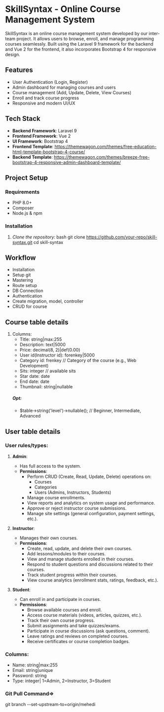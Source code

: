 # SkillSyntax - Online Course Management System

SkillSyntax is an online course management system developed by our inter-team project. It allows users to browse, enroll, and manage programming courses seamlessly. Built using the Laravel 9 framework for the backend and Vue 2 for the frontend, it also incorporates Bootstrap 4 for responsive design.

## Features

- User Authentication (Login, Register)
- Admin dashboard for managing courses and users
- Course management (Add, Update, Delete, View Courses)
- Enroll and track course progress
- Responsive and modern UI/UX

## Tech Stack

- **Backend Framework**: Laravel 9
- **Frontend Framework**: Vue 2
- **UI Framework**: Bootstrap 4
- **Frontend Template**: https://themewagon.com/themes/free-education-html-template-bootstrap-4-course/
- **Backend Template**: https://themewagon.com/themes/breeze-free-bootstrap-4-responsive-admin-dashboard-template/

## Project Setup

### Requirements

- PHP 8.0+
- Composer
- Node.js & npm

### Installation

1. *Clone the repository:*
   bash
   git clone https://github.com/your-repo/skill-syntax.git
   cd skill-syntax


## Workflow
- Installation
- Setup git
- Mastering
- Route setup
- DB Connection
- Authentication
- Create migration, model, controller
- CRUD for course



## Course table details
1. Columns:
    - Title: string|max:255
    - Description: text|5000
    - Price: decimal(8, 2)|def(0.00)
    - User id(Instructor id): forenkey|5000
    - Category id: frenkey // Category of the course (e.g., Web Development)
    - Sits: integer // available sits
    - Star date: date
    - End date: date
    - Thumbnail: string|nullable
    ##### Opt:
    - $table->string('level')->nullable(); // Beginner, Intermediate, Advanced


## User table details

### User rules/types:
1. **Admin**: 
    - Has full access to the system.
    - **Permissions**:
        - Perform CRUD (Create, Read, Update, Delete) operations on:
            - Courses
            - Categories
            - Users (Admins, Instructors, Students)
        - Manage course enrollments.
        - View reports and analytics on system usage and performance.
        - Approve or reject instructor course submissions.
        - Manage site settings (general configuration, payment settings, etc.).

2. **Instructor**:
    - Manages their own courses.
    - **Permissions**:
        - Create, read, update, and delete their own courses.
        - Add lessons/modules to their courses.
        - View and manage students enrolled in their courses.
        - Respond to student questions and discussions related to their courses.
        - Track student progress within their courses.
        - View course analytics (enrollment stats, ratings, feedback, etc.).

3. **Student**:
    - Can enroll in and participate in courses.
    - **Permissions**:
        - Browse available courses and enroll.
        - Access course materials (videos, articles, quizzes, etc.).
        - Track their own course progress.
        - Submit assignments and take quizzes/exams.
        - Participate in course discussions (ask questions, comment).
        - Leave ratings and reviews on completed courses.
        - Receive certificates or course completion badges.
        
### Columns:
  - Name: string|max:255
  - Email: string|unique
  - Password: string
  - Type: integer| 1=Admin, 2=Instructor, 3=Student









  ### Git Pull Command=>
  git branch --set-upstream-to=origin/mehedi
